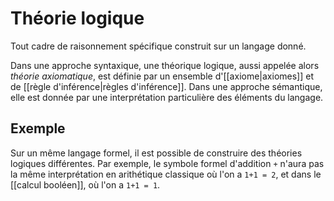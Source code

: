 # Théorie logique
Tout cadre de raisonnement spécifique construit sur un langage donné.

Dans une approche syntaxique, une théorique logique, aussi appelée alors _théorie axiomatique_, est définie par un ensemble d'[[axiome|axiomes]] et de [[règle d'inférence|règles d'inférence]].
Dans une approche sémantique, elle est donnée par une interprétation particulière des éléments du langage.

## Exemple
Sur un même langage formel, il est possible de construire des théories logiques différentes. Par exemple, le symbole formel d'addition `+` n'aura pas la même interprétation en arithétique classique où l'on a `1+1 = 2`, et dans le [[calcul booléen]], où l'on a `1+1 = 1`.



